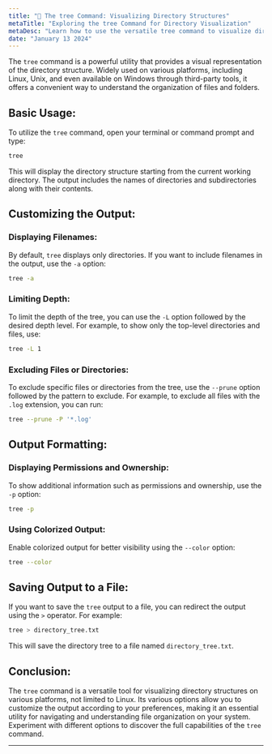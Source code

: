 ```yaml
---
title: "🌴 The tree Command: Visualizing Directory Structures"
metaTitle: "Exploring the tree Command for Directory Visualization"
metaDesc: "Learn how to use the versatile tree command to visualize directory structures on various platforms, including Linux, Unix, and Windows. Customize the output, limit depth, and enhance your understanding of file organization."
date: "January 13 2024"
---
```


The `tree` command is a powerful utility that provides a visual representation of the directory structure. Widely used on various platforms, including Linux, Unix, and even available on Windows through third-party tools, it offers a convenient way to understand the organization of files and folders.

## Basic Usage:

To utilize the `tree` command, open your terminal or command prompt and type:

```bash
tree
```

This will display the directory structure starting from the current working directory. The output includes the names of directories and subdirectories along with their contents.

## Customizing the Output:

### Displaying Filenames:

By default, `tree` displays only directories. If you want to include filenames in the output, use the `-a` option:

```bash
tree -a
```

### Limiting Depth:

To limit the depth of the tree, you can use the `-L` option followed by the desired depth level. For example, to show only the top-level directories and files, use:

```bash
tree -L 1
```

### Excluding Files or Directories:

To exclude specific files or directories from the tree, use the `--prune` option followed by the pattern to exclude. For example, to exclude all files with the `.log` extension, you can run:

```bash
tree --prune -P '*.log'
```

## Output Formatting:

### Displaying Permissions and Ownership:

To show additional information such as permissions and ownership, use the `-p` option:

```bash
tree -p
```

### Using Colorized Output:

Enable colorized output for better visibility using the `--color` option:

```bash
tree --color
```

## Saving Output to a File:

If you want to save the `tree` output to a file, you can redirect the output using the `>` operator. For example:

```bash
tree > directory_tree.txt
```

This will save the directory tree to a file named `directory_tree.txt`.

## Conclusion:

The `tree` command is a versatile tool for visualizing directory structures on various platforms, not limited to Linux. Its various options allow you to customize the output according to your preferences, making it an essential utility for navigating and understanding file organization on your system. Experiment with different options to discover the full capabilities of the `tree` command.

---
